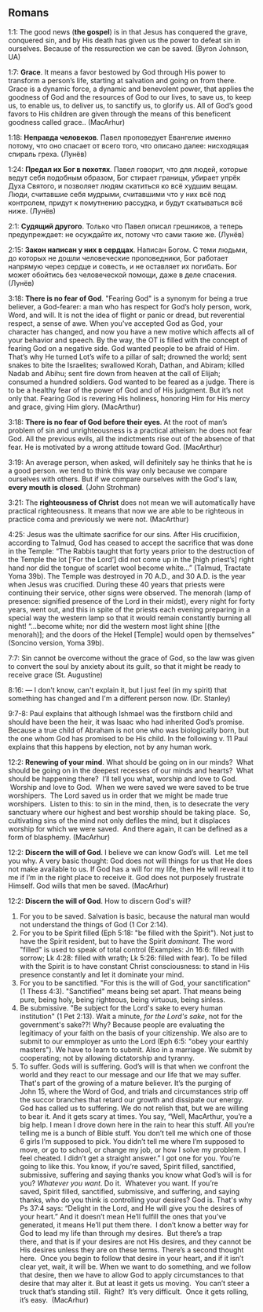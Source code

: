 ## Romans

1:1: The good news (**the gospel**) is in that Jesus has conquered the grave, conquered sin, and by His death has given us the power to defeat sin in ourselves. Because of the ressurection we can be saved. (Byron Johnson, UA)

1:7: **Grace**. It means a favor bestowed by God through His power to transform a person’s life, starting at salvation and going on from there.
Grace is a dynamic force, a dynamic and benevolent power, that applies the goodness of God and the resources of God to our lives, to save us, to keep us, to enable us, to deliver us, to sanctify us, to glorify us. All of God’s good favors to His children are given through the means of this beneficent goodness called grace..
(MacArhur)

1:18: **Неправда человеков**. Павел проповедует Евангелие именно потому, что оно спасает от всего того, что описано далее: нисходящая спираль греха. (Лунёв)

1:24: **Предал их Бог в похотях**. Павел говорит, что для людей, которые ведут себя подобным образом, Бог стирает границы, убирает упрёк Духа Святого, и позволяет людям скатиться ко всё худшим вещам. Люди, считавшие себя мудрыми, считавшими что у них всё под контролем, придут к помутнению рассудка, и будут скатываться всё ниже. (Лунёв)

2:1: **Судящий другого**. Только что Павел описал грешников, а теперь предупреждает: не осуждайте их, потому что сами такие же. (Лунёв)

2:15: **Закон написан у них в сердцах**. Написан Богом. С теми людьми, до которых не дошли человеческие проповедники, Бог работает напрямую через сердце и совесть, и не оставляет их погибать. Бог может обойтись без человеческой помощи, даже в деле спасения. (Лунёв)

3:18: **There is no fear of God**. "Fearing God" is a synonym for being a true believer, a God-fearer: a man who has respect for God’s holy person, work, Word, and will. It is not the idea of flight or panic or dread, but reverential respect, a sense of awe. When you've accepted God as God, your character has changed, and now you have a new motive which affects all of your behavior and speech.
By the way, the OT is filled with the concept of fearing God on a negative side. God wanted people to be afraid of Him. That’s why He turned Lot’s wife to a pillar of salt; drowned the world; sent snakes to bite the Israelites; swallowed Korah, Dathan, and Abiram; killed Nadab and Abihu; sent fire down from heaven at the call of Elijah; consumed a hundred soldiers. God wanted to be feared as a judge. 
There is to be a healthy fear of the power of God and of His judgment. But it’s not only that. Fearing God is revering His holiness, honoring Him for His mercy and grace, giving Him glory. 
(MacArthur)

3:18: **There is no fear of God before their eyes**. At the root of man’s problem of sin and unrighteousness is a practical atheism: he does not fear God. All the previous evils, all the indictments rise out of the absence of that fear. He is motivated by a wrong attitude toward God. (MacArthur)

3:19: An average person, when asked, will definitely say he thinks that he is a good person. we tend to think this way only because we compare ourselves with others. But if we compare ourselves with the God's law, **every mouth **is** closed**. (John Strohman)

3:21: The **righteousness of Christ** does not mean we will automatically have practical righteousness. It means that now we are able to be righteous in practice coma and previously we were not. (MacArthur)

4:25: Jesus was the ultimate sacrifice for our sins. After His crucifixion, according to Talmud, God has ceased to accept the sacrifice that was done in the Temple: “The Rabbis taught that forty years prior to the destruction of the Temple the lot [‘For the Lord’] did not come up in the [high priest’s] right hand nor did the tongue of scarlet wool become white…” (Talmud, Tractate Yoma 39b). The Temple was destroyed in 70 A.D., and 30 A.D. is the year when Jesus was crucified. During these 40 years that priests were continuing their service, other signs were observed. The menorah (lamp of presence: signified presence of the Lord in their midst), every night for forty years, went out, and this in spite of the priests each evening preparing in a special way the western lamp so that it would remain constantly burning all night! “...become white; nor did the western most light shine [(the menorah)]; and the doors of the Hekel [Temple] would open by themselves” (Soncino version, Yoma 39b).

7:7: Sin cannot be overcome without the grace of God, so the law was given to convert the soul by anxiety about its guilt, so that it might be ready to receive grace (St. Augustine)

8:16: — I don't know, can't explain it, but I just feel (in my spirit) that something has changed and I'm a different person now. (Dr. Stanley)

9:7-8: Paul explains that although Ishmael was the firstborn child and should have been the heir, it was Isaac who had inherited God’s promise. Because a true child of Abraham is not one who was biologically born, but the one whom God has promised to be His child. In the following v. 11 Paul explains that this happens by election, not by any human work.

12:2: **Renewing of your mind**. What should be going on in our minds?  What should be going on in the deepest recesses of our minds and hearts?  What should be happening there?  I’ll tell you what, worship and love to God.  Worship and love to God.  When we were saved we were saved to be true worshipers.  The Lord saved us in order that we might be made true worshipers.  Listen to this: to sin in the mind, then, is to desecrate the very sanctuary where our highest and best worship should be taking place.  So, cultivating sins of the mind not only defiles the mind, but it displaces worship for which we were saved.  And there again, it can be defined as a form of blasphemy. (MacArhur)

12:2: **Discern the will of God**. I believe we can know God’s will.  Let me tell you why. A very basic thought: God does not will things for us that He does not make available to us. If God has a will for my life, then He will reveal it to me if I’m in the right place to receive it. God does not purposely frustrate Himself. God wills that men be saved. 
(MacArhur)

12:2: **Discern the will of God**. How to discern God's will?
1. For you to be saved. Salvation is basic, because the natural man would not understand the things of God (1 Cor 2:14).
2. For you to be Spirit filled (Eph 5:18: "be filled with the Spirit"). Not just to have the Spirit resident, but to have the Spirit *dominant*. The word "filled" is used to speak of total control (Examples: Jn 16:6: filled with sorrow; Lk 4:28: filled with wrath; Lk 5:26: filled with fear). To be filled with the Spirit is to have constant Christ consciousness: to stand in His presence constantly and let it dominate your mind.
3. For you to be sanctified. "For this is the will of God, your sanctification" (1 Thess 4:3). "Sanctified" means being set apart. That means being pure, being holy, being righteous, being virtuous, being sinless.
4. Be submissive. "Be subject for the Lord's sake to every human institution" (1 Pet 2:13). Wait a minute, *for the Lord's sake*, not for the government's sake??! Why? Because people are evaluating the legitimacy of your faith on the basis of your citizenship. We also are to submit to our emmployer as unto the Lord (Eph 6:5: "obey your earthly masters"). We have to learn to submit. Also in a marriage. We submit by cooperating; not by allowing dictatorship and tyranny.
5. To suffer. Gods will is suffering. God’s will is that when we confront the world and they react to our message and our life that we may suffer. That's part of the growing of a mature believer. It’s the purging of John 15, where the Word of God, and trials and circumstances strip off the succor branches that retard our growth and dissipate our energy. God has called us to suffering. We do not relish that, but we are willing to bear it. And it gets scary at times.
You say, “Well, MacArthur, you’re a big help. I mean I drove down here in the rain to hear this stuff. All you’re telling me is a bunch of Bible stuff. You don’t tell me which one of those 6 girls I’m supposed to pick. You didn’t tell me where I’m supposed to move, or go to school, or change my job, or how I solve my problem. I feel cheated. I didn’t get a straight answer.”
I got one for you. You’re going to like this. You know, if you’re saved, Spirit filled, sanctified, submissive, suffering and saying thanks you know what God’s will is for you? *Whatever you want*. Do it.  Whatever you want. If you’re saved, Spirit filled, sanctified, submissive, and suffering, and saying thanks, who do you think is controlling your desires?
God is. That's why Ps 37:4 says: “Delight in the Lord, and He will give you the desires of your heart.” And it doesn’t mean He’ll fulfill the ones that you’ve generated, it means He’ll put them there. 
I don’t know a better way for God to lead my life than through my desires.  But there’s a trap there, and that is if your desires are not His desires, and they cannot be His desires unless they are on these terms.
There’s a second thought here.  Once you begin to follow that desire in your heart, and if it isn’t clear yet, wait, it will be. When we want to do something, and we follow that desire, then we have to allow God to apply circumstances to that desire that may alter it. But at least it gets us moving.  You can’t steer a truck that’s standing still.  Right?  It’s very difficult.  Once it gets rolling, it’s easy. 
(MacArhur)

